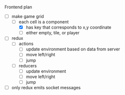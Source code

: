 Frontend plan

- [ ] make game grid
  - [ ] each cell is a component
    - [X] has key that corresponds to x,y coordinate
    - [ ] either empty, tile, or player
- [ ] redux
  - [ ] actions
    - [ ] update environment based on data from server
    - [ ] move left/right
    - [ ] jump
  - [ ] reducers
    - [ ] update environment
    - [ ] move left/right
    - [ ] jump

- [ ] only redux emits socket messages